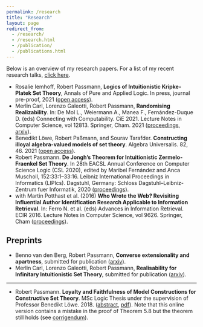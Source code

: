 ```yaml
---
permalink: /research
title: "Research"
layout: page
redirect_from: 
  - /research/
  - /research.html
  - /publication/
  - /publications.html
---
```


Below is an overview of my research papers. For a list of my recent research talks, [click here](https://www.robertpassmann.eu/talks).

- Rosalie Iemhoff, Robert Passmann, **Logics of Intuitionistic Kripke-Platek Set Theory**, Annals of Pure and Applied Logic. In press, journal pre-proof, 2021 ([open access](https://doi.org/10.1016/j.apal.2021.103014)).
- Merlin Carl, Lorenzo Galeotti, Robert Passmann, **Randomising Realizability**. In: De Mol L., Weiermann A., Manea F., Fernández-Duque D. (eds) Connecting with Computability. CiE 2021. Lecture Notes in Computer Science, vol 12813. Springer, Cham. 2021 ([proceedings](https://doi.org/10.1007/978-3-030-80049-9_8), [arxiv](https://arxiv.org/abs/2101.12656)).
- Benedikt Löwe, Robert Paßmann, and Sourav Tarafder. **Constructing illoyal algebra-valued models of set theory**. Algebra Universalis. 82, 46. 2021 ([open access](https://doi.org/10.1007/s00012-021-00735-4)). 
- Robert Passmann. **De Jongh’s Theorem for Intuitionistic Zermelo-Fraenkel Set Theory**. In 28th EACSL Annual Conference on Computer Science Logic (CSL 2020), edited by Maribel Fernández and Anca Muscholl, 152:33:1–33:16. Leibniz International Proceedings in Informatics (LIPIcs). Dagstuhl, Germany: Schloss Dagstuhl–Leibniz-Zentrum fuer Informatik, 2020 ([proceedings](https://doi.org/10.4230/LIPIcs.CSL.2020.33)).
- with Martin Potthast et al. (2016) **Who Wrote the Web? Revisiting Influential Author Identification Research Applicable to Information Retrieval**. In: Ferro N. et al. (eds) Advances in Information Retrieval. ECIR 2016. Lecture Notes in Computer Science, vol 9626. Springer, Cham ([proceedings](https://link.springer.com/chapter/10.1007%2F978-3-319-30671-1_29)).

## Preprints

- Benno van den Berg, Robert Passmann, **Converse extensionality and apartness**, submitted for publication ([arxiv](https://arxiv.org/abs/2103.14482)).
- Merlin Carl, Lorenzo Galeotti, Robert Passmann, **Realisability for Infinitary Intuitionistic Set Theory**, submitted for publication ([arxiv](https://arxiv.org/abs/2009.12172)).

---

- Robert Passmann. **Loyalty and Faithfulness of Model Constructions for Constructive Set Theory**. MSc Logic Thesis under the supervision of Professor Benedikt Löwe. 2018. ([abstract](https://eprints.illc.uva.nl/1612/), [pdf](https://eprints.illc.uva.nl/1612/7/MoL-2018-03.text.pdf)). Note that this online version contains a mistake in the proof of Theorem 5.8 but the theorem still holds (see [corrigendum](https://www.robertpassmann.eu/files/corrigendum-thesis.pdf)).

